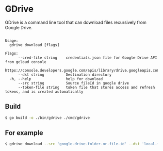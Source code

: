 # GDrive

GDrive is a command line tool that can download files recursively from Google Drive.

```

Usage:
  gdrive download [flags]

Flags:
      --cred-file string    credentials.json file for Google Drive API from gcloud console
                            https://console.developers.google.com/apis/library/drive.googleapis.com
      --dst string          Destination directory
  -h, --help                help for download
      --src string          Source fileId in google drive
      --token-file string   token file that stores access and refresh tokens, and is created automatically

```

## Build

```bash
$ go build -o ./bin/gdrive ./cmd/gdrive
```

## For example
```bash
$ gdrive download --src 'google-drive-folder-or-file-id' --dst 'local-folder-path'
```
